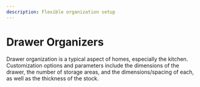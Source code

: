 ```yaml
---
description: Flexible organization setup
---
```


# Drawer Organizers

Drawer organization is a typical aspect of homes, especially the kitchen. Customization options and parameters include the dimensions of the drawer, the number of storage areas, and the dimensions/spacing of each, as well as the thickness of the stock.



